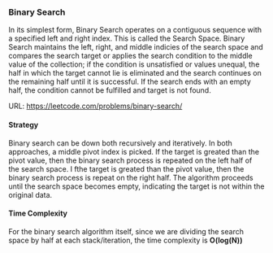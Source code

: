 ### Binary Search
In its simplest form, Binary Search operates on a contiguous sequence with a specified left and right index. This is called the Search Space. Binary Search maintains the left, right, and middle indicies of the search space and compares the search target or applies the search condition to the middle value of the collection; if the condition is unsatisfied or values unequal, the half in which the target cannot lie is eliminated and the search continues on the remaining half until it is successful. If the search ends with an empty half, the condition cannot be fulfilled and target is not found.

URL: https://leetcode.com/problems/binary-search/

#### Strategy
Binary search can be down both recursively and iteratively. In both approaches, a middle pivot index is picked. If the target is greated than the pivot value, then the binary search process is repeated on the left half of the search space. I fthe target is greated than the pivot value, then the binary search process is repeat on the right half. The algorithm proceeds until the search space becomes empty, indicating the target is not within the original data. 

#### Time Complexity
For the binary search algorithm itself, since we are dividing the search space by half at each stack/iteration, the time complexity is **O(log(N))**